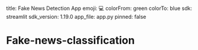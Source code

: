 
title: Fake News Detection App
emoji: 💻
colorFrom: green
colorTo: blue
sdk: streamlit
sdk_version: 1.19.0
app_file: app.py
pinned: false


# Fake-news-classification
